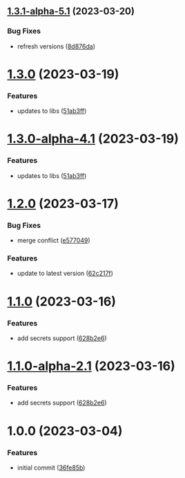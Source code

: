 ## [1.3.1-alpha-5.1](https://github.com/devperimental/component-api-extensions/compare/v1.3.0...v1.3.1-alpha-5.1) (2023-03-20)


### Bug Fixes

* refresh versions ([8d876da](https://github.com/devperimental/component-api-extensions/commit/8d876daa0efeda46ca0e87bf4c1c19bb0b917a27))

# [1.3.0](https://github.com/devperimental/component-api-extensions/compare/v1.2.0...v1.3.0) (2023-03-19)


### Features

* updates to libs ([51ab3ff](https://github.com/devperimental/component-api-extensions/commit/51ab3ffc2de8a611019e46abb89bd2860208f7ea))

# [1.3.0-alpha-4.1](https://github.com/devperimental/component-api-extensions/compare/v1.2.0...v1.3.0-alpha-4.1) (2023-03-19)


### Features

* updates to libs ([51ab3ff](https://github.com/devperimental/component-api-extensions/commit/51ab3ffc2de8a611019e46abb89bd2860208f7ea))

# [1.2.0](https://github.com/devperimental/component-api-extensions/compare/v1.1.0...v1.2.0) (2023-03-17)


### Bug Fixes

* merge conflict ([e577049](https://github.com/devperimental/component-api-extensions/commit/e57704967fc48d6d93cbd8e11290ca951d47e100))


### Features

* update to latest version ([62c217f](https://github.com/devperimental/component-api-extensions/commit/62c217fbe357536f23e4e7dd7e38d9c22506d601))

# [1.1.0](https://github.com/devperimental/component-api-extensions/compare/v1.0.0...v1.1.0) (2023-03-16)


### Features

* add secrets support ([628b2e6](https://github.com/devperimental/component-api-extensions/commit/628b2e63d58b139606ae440e8232b4f91f2304bb))

# [1.1.0-alpha-2.1](https://github.com/devperimental/component-api-extensions/compare/v1.0.0...v1.1.0-alpha-2.1) (2023-03-16)


### Features

* add secrets support ([628b2e6](https://github.com/devperimental/component-api-extensions/commit/628b2e63d58b139606ae440e8232b4f91f2304bb))

# 1.0.0 (2023-03-04)


### Features

* initial commit ([36fe85b](https://github.com/devperimental/component-api-extensions/commit/36fe85bd4b0a6cc17fb49e7906a0cf25be7deb1c))
